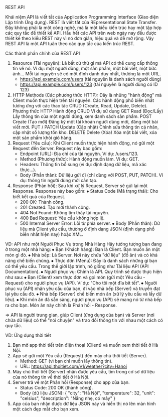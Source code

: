 REST API

Khái niệm
	API là viết tắt của Application Programming Interface (Giao diện Lập trình Ứng dụng).
	REST là viết tắt của REpresentational State Transfer. Đây không phải là một công nghệ, mà là một kiểu kiến trúc hay một tập hợp các quy tắc để thiết kế API. Hầu hết các API trên web ngày nay đều được thiết kế theo kiểu REST này vì nó đơn giản, hiệu quả và dễ mở rộng.
	Vậy REST API là một API tuân theo các quy tắc của kiến trúc REST.

Các thành phần chính của REST API
1.	Resource (Tài nguyên): Là bất cứ thứ gì mà API có thể cung cấp thông tin về nó. Ví dụ: một người dùng, một sản phẩm, một bài viết, một bức ảnh... Mỗi tài nguyên sẽ có một định danh duy nhất, thường là một URL.
	- https://api.example.com/users (tài nguyên là danh sách người dùng)
	- https://api.example.com/users/123 (tài nguyên là người dùng có ID 123)
2. HTTP Methods (Các phương thức HTTP): Đây là những "hành động" mà Client muốn thực hiện trên tài nguyên. Các hành động phổ biến nhất tương ứng với các thao tác CRUD (Create, Read, Update, Delete).
	Phương thức HTTP	Hành động CRUD		Ví dụ sử dụng
	GET			Read (Đọc/Lấy)		Lấy thông tin của một người dùng, xem danh sách sản phẩm.
	POST			Create (Tạo mới)	Đăng ký một tài khoản người dùng mới, đăng một bài viết mới.
	PUT / PATCH		Update (Cập nhật)	Chỉnh sửa thông tin cá nhân, cập nhật số lượng tồn kho.
	DELETE			Delete (Xóa)		Xóa một bài viết, xóa một sản phẩm khỏi giỏ hàng.
3. Request (Yêu cầu): Khi Client muốn thực hiện hành động, nó gửi một Request đến Server. Request này bao gồm:
	- Endpoint (URL): Địa chỉ của tài nguyên. Ví dụ: /users/123.
	- Method (Phương thức): Hành động muốn làm. Ví dụ: GET.
	- Headers: Thông tin bổ sung (ví dụ: định dạng dữ liệu, mã xác thực...).
	- Body (Phần thân): Dữ liệu gửi đi (chỉ dùng với POST, PUT, PATCH). Ví dụ: thông tin người dùng mới cần tạo.
4. Response (Phản hồi): Sau khi xử lý Request, Server sẽ gửi lại một Response. Response này bao gồm:
⦁	Status Code (Mã trạng thái): Cho biết kết quả của Request.
	- 200 OK: Thành công.
	- 201 Created: Tạo mới thành công.
	- 404 Not Found: Không tìm thấy tài nguyên.
	- 400 Bad Request: Yêu cầu không hợp lệ.
	- 500 Internal Server Error: Lỗi từ phía server.
⦁	Body (Phần thân): Dữ liệu mà Client yêu cầu, thường ở định dạng JSON (định dạng phổ biến nhất hiện nay) hoặc XML.

VD: API như một Người Phục Vụ trong Nhà Hàng
	Hãy tưởng tượng bạn đang ở trong một nhà hàng:
⦁	Bạn (Khách hàng): Bạn là Client. Bạn muốn ăn một món gì đó.
⦁	Nhà bếp: Là Server. Nơi này chứa "dữ liệu" (đồ ăn) và có khả năng chế biến chúng.
⦁	Thực đơn (Menu): Đây là danh sách những gì bạn có thể yêu cầu. Trong thế giới lập trình, nó giống như Tài liệu API (API Documentation).
⦁	Người phục vụ: Chính là API.
	Quy trình sẽ được thực hiện như sau:
⦁	Bạn (Client) xem thực đơn và gọi món (gửi một Yêu cầu - Request) cho người phục vụ (API). Ví dụ: "Cho tôi một đĩa bít tết".
⦁	Người phục vụ (API) nhận yêu cầu của bạn, đi vào nhà bếp (Server) và truyền đạt lại yêu cầu đó.
⦁	Nhà bếp (Server) chế biến món ăn (xử lý yêu cầu và lấy dữ liệu).
⦁	Khi món ăn đã sẵn sàng, người phục vụ (API) sẽ mang nó từ nhà bếp ra cho bạn. Món ăn này chính là Phản hồi - Response.

=> API là người trung gian, giúp Client (ứng dụng của bạn) và Server (nơi chứa dữ liệu) có thể "nói chuyện" và trao đổi thông tin với nhau một cách có quy tắc.

VD: Ứng dụng thời tiết
1.	Bạn mở app thời tiết trên điện thoại (Client) và muốn xem thời tiết ở Hà Nội.
2.	App sẽ gửi một Yêu cầu (Request) đến máy chủ thời tiết (Server).
	- Method: GET (vì bạn chỉ muốn lấy thông tin).
	- URL: https://api.thoitiet.com/v1/weather?city=Hanoi
3. Máy chủ thời tiết (Server) nhận được yêu cầu, tìm trong cơ sở dữ liệu của nó thông tin về thời tiết ở Hà Nội.
4. Server trả về một Phản hồi (Response) cho app của bạn.
	- Status Code: 200 OK (thành công).
	- Body (dữ liệu JSON):
	{
	  "city": "Hà Nội",
	  "temperature": 32,
	  "unit": "celsius",
	  "description": "Nắng nhẹ, có mây"
	}
5. App của bạn nhận được dữ liệu JSON này và hiển thị nó lên màn hình một cách đẹp mắt cho bạn xem.